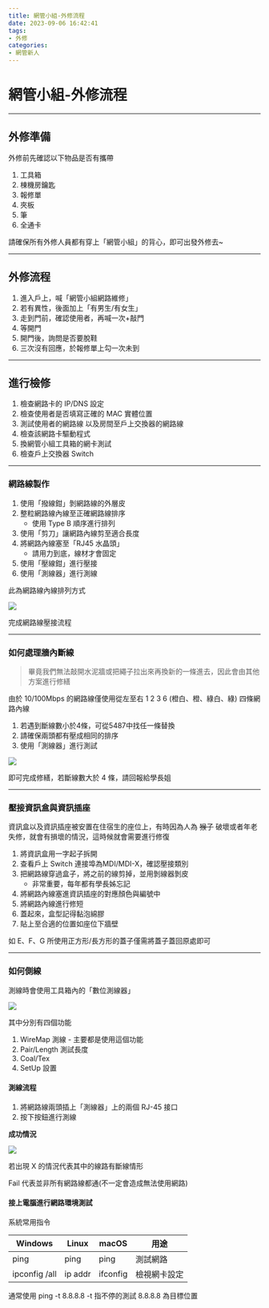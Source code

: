 ```yaml
---
title: 網管小組-外修流程
date: 2023-09-06 16:42:41
tags:
- 外修
categories:
- 網管新人
---
```


# 網管小組-外修流程

---

## 外修準備

外修前先確認以下物品是否有攜帶

1. 工具箱
2. 棟機房鑰匙
3. 報修單
4. 夾板
5. 筆
6. 全通卡

請確保所有外修人員都有穿上「網管小組」的背心，即可出發外修去~

---

## 外修流程

1. 進入戶上，喊「網管小組網路維修」
2. 若有異性，後面加上「有男生/有女生」
3. 走到門前，確認使用者，再喊一次+敲門
4. 等開門
5. 開門後，詢問是否要脫鞋
6. 三次沒有回應，於報修單上勾一次未到

----

## 進行檢修

1. 檢查網路卡的 IP/DNS 設定
2. 檢查使用者是否填寫正確的 MAC 實體位置
3. 測試使用者的網路線 以及房間至戶上交換器的網路線
4. 檢查該網路卡驅動程式
5. 換網管小組工具箱的網卡測試
6. 檢查戶上交換器 Switch

----

### 網路線製作

1. 使用「撥線鉗」剝網路線的外層皮
2. 整粒網路線內線至正確網路線排序
    - 使用 Type B 順序進行排列
3. 使用「剪刀」讓網路內線剪至適合長度
4. 將網路內線塞至「RJ45 水晶頭」
    - 請用力到底，線材才會固定
5. 使用「壓線鉗」進行壓接
6. 使用「測線器」進行測線

此為網路線內線排列方式

![](https://i.imgur.com/i4vgxqz.png)

完成網路線壓接流程

----

### 如何處理牆內斷線

> 畢竟我們無法敲開水泥牆或把繩子拉出來再換新的一條進去，因此會由其他方案進行修繕

由於 10/100Mbps 的網路線僅使用從左至右 1 2 3 6 (橙白、橙、綠白、綠) 四條網路內線

1. 若遇到斷線數小於4條，可從5487中找任一條替換
2. 請確保兩頭都有壓成相同的排序
3. 使用「測線器」進行測試

![](https://wiki.yunnet.eu.org/assets/images/YNtrainee-31-3165a2462766a007af0ae662357b89cc.svg)

即可完成修繕，若斷線數大於 4 條，請回報給學長姐

----

### 壓接資訊盒與資訊插座

資訊盒以及資訊插座被安置在住宿生的座位上，有時因為人為 ~~猴子~~ 破壞或者年老失修，就會有損壞的情況，這時候就會需要進行修復

1. 將資訊盒用一字起子拆開
2. 查看戶上 Switch 連接埠為MDI/MDI-X，確認壓接類別
3. 把網路線穿過盒子，將之前的線剪掉，並用剝線器剝皮
    - 非常重要，每年都有學長姊忘記
4. 將網路內線塞進資訊插座的對應顏色與編號中
5. 將網路內線進行修短
6. 蓋起來，盒型記得黏泡綿膠
7. 貼上至合適的位置如座位下牆壁

如 E、F、G 所使用正方形/長方形的蓋子僅需將蓋子蓋回原處即可


---

### 如何側線

測線時會使用工具箱內的「數位測線器」

![](https://i.imgur.com/DYGj6Fx.png)

其中分別有四個功能

1. WireMap 測線 - 主要都是使用這個功能
2. Pair/Length 測試長度
3. Coal/Tex 
4. SetUp 設置

#### 測線流程

1. 將網路線兩頭插上「測線器」上的兩個 RJ-45 接口
2. 按下按鈕進行測線


**成功情況**

![](https://wiki.yunnet.eu.org/assets/images/YNtrainee-34-c408a2d080c8fe8d6521c27e84df13f3.svg)

若出現 X 的情況代表其中的線路有斷線情形

Fail 代表並非所有網路線都通(不一定會造成無法使用網路)

#### 接上電腦進行網路環境測試


系統常用指令

| Windows       | Linux   | macOS    | 用途         |
| ------------- | ------- | -------- | ------------ |
| ping          | ping    | ping     | 測試網路     |
| ipconfig /all | ip addr | ifconfig | 檢視網卡設定 |

通常使用 ping -t 8.8.8.8
-t 指不停的測試
8.8.8.8 為目標位置